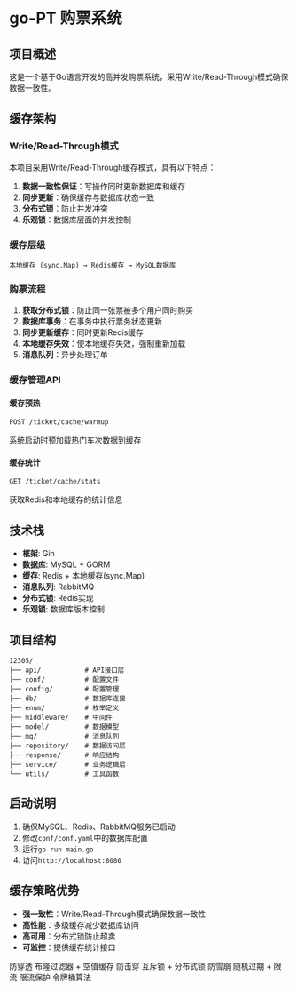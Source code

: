 # go-PT 购票系统

## 项目概述
这是一个基于Go语言开发的高并发购票系统，采用Write/Read-Through模式确保数据一致性。

## 缓存架构

### Write/Read-Through模式
本项目采用Write/Read-Through缓存模式，具有以下特点：

1. **数据一致性保证**：写操作同时更新数据库和缓存
2. **同步更新**：确保缓存与数据库状态一致
3. **分布式锁**：防止并发冲突
4. **乐观锁**：数据库层面的并发控制

### 缓存层级
```
本地缓存 (sync.Map) → Redis缓存 → MySQL数据库
```

### 购票流程
1. **获取分布式锁**：防止同一张票被多个用户同时购买
2. **数据库事务**：在事务中执行票务状态更新
3. **同步更新缓存**：同时更新Redis缓存
4. **本地缓存失效**：使本地缓存失效，强制重新加载
5. **消息队列**：异步处理订单

### 缓存管理API

#### 缓存预热
```bash
POST /ticket/cache/warmup
```
系统启动时预加载热门车次数据到缓存

#### 缓存统计
```bash
GET /ticket/cache/stats
```
获取Redis和本地缓存的统计信息

## 技术栈
- **框架**: Gin
- **数据库**: MySQL + GORM
- **缓存**: Redis + 本地缓存(sync.Map)
- **消息队列**: RabbitMQ
- **分布式锁**: Redis实现
- **乐观锁**: 数据库版本控制

## 项目结构
```
12305/
├── api/           # API接口层
├── conf/          # 配置文件
├── config/        # 配置管理
├── db/            # 数据库连接
├── enum/          # 枚举定义
├── middleware/    # 中间件
├── model/         # 数据模型
├── mq/            # 消息队列
├── repository/    # 数据访问层
├── response/      # 响应结构
├── service/       # 业务逻辑层
└── utils/         # 工具函数
```

## 启动说明
1. 确保MySQL、Redis、RabbitMQ服务已启动
2. 修改`conf/conf.yaml`中的数据库配置
3. 运行`go run main.go`
4. 访问`http://localhost:8080`

## 缓存策略优势
- **强一致性**：Write/Read-Through模式确保数据一致性
- **高性能**：多级缓存减少数据库访问
- **高可用**：分布式锁防止超卖
- **可监控**：提供缓存统计接口

防穿透		布隆过滤器 + 空值缓存
防击穿		互斥锁 + 分布式锁
防雪崩		随机过期 + 限流
限流保护		令牌桶算法